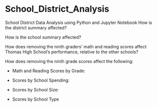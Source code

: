 # School_District_Analysis
School District Data Analysis using Python and Jupyter Notebook
How is the district summary affected?


How is the school summary affected?


How does removing the ninth graders’ math and reading scores affect Thomas High School’s performance, relative to the other
schools?


How does removing the ninth grade scores affect the following:
- Math and Reading Scores by Grade:

- Scores by School Spending:

- Scores by School Size:

- Scores by School Type
